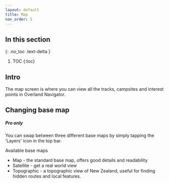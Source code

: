 ```yaml
---
layout: default
title: Map
nav_order: 5
---
```


## In this section

{: .no_toc .text-delta }

1. TOC
{:toc}

## Intro

The map screen is where you can view all the tracks, campsites and interest points in Overland Navigator.

## Changing base map
##### Pro only

You can swap between three different base maps by simply tapping the 'Layers' icon in the top bar.

Available base maps

* Map - the standard base map, offers good details and readability 
* Satellite - get a real world view
* Topographic - a topographic view of New Zealand, useful for finding hidden routes and local features.

